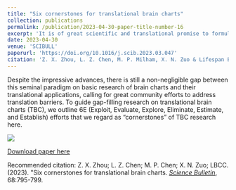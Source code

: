 ```yaml
---
title: "Six cornerstones for translational brain charts"
collection: publications
permalink: /publication/2023-04-30-paper-title-number-16
excerpt: 'It is of great scientific and translational promise to formulate a normative reference for the lifespan development of human brain to precisely quantify individual differences. By aggregating more than 120,000 brain imaging scans across the world, the Lifespan Brain Chart Consortium (LBCC) recently published brain charts for the human lifespan in Nature. These charts have revealed previously undocumented neurodevelopmental milestones, marking a research model on team working for the neuroimaging community towards population neuroscience. The LBCC team demonstrated that after decades of advancement and accumulation in technologies, methods, and resources, we now have a tangible opportunity to achieve translational science for brain health. '
date: 2023-04-30
venue: 'SCIBULL'
paperurl: 'https://doi.org/10.1016/j.scib.2023.03.047'
citation: 'Z. X. Zhou, L. Z. Chen, M. P. Milham, X. N. Zuo & Lifespan Brain Chart Consortium. (2023). &quot;Six cornerstones for translational brain charts.&quot; <i>Science Bulletin</i>, 	68:795-799.'
---
```

Despite the impressive advances, there is still a non-negligible gap between this seminal paradigm on basic research of brain charts and their translational applications, calling for great community efforts to address translation barriers. To guide gap-filling research on translational brain charts (TBC), we outline 6E (Exploit, Evaluate, Explore, Eliminate, Estimate, and Establish) efforts that we regard as “cornerstones” of TBC research here.

<img src='https://ars.els-cdn.com/content/image/1-s2.0-S2095927323002244-gr1.jpg' align="middle"><br/>

[Download paper here](https://arxiv.org/ftp/arxiv/papers/2212/2212.04195.pdf)

Recommended citation: Z. X. Zhou; L. Z. Chen; M. P. Chen; X. N. Zuo; LBCC. (2023). &quot;Six cornerstones for translational brain charts. [<i>Science Bulletin</i>](https://www.sciencedirect.com/journal/science-bulletin), 68:795-799.
